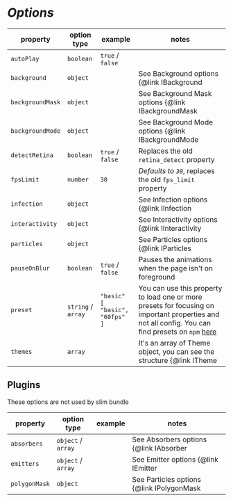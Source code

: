 # **_Options_**

| property         | option type        | example                                | notes                                                                                                                                                                                                  |
| ---------------- | ------------------ | -------------------------------------- | ------------------------------------------------------------------------------------------------------------------------------------------------------------------------------------------------------ |
| `autoPlay`       | `boolean`          | `true` / `false`                       |                                                                                                                                                                                                        |
| `background`     | `object`           |                                        | See Background options {@link IBackground | here}                                                                                                                                                      |
| `backgroundMask` | `object`           |                                        | See Background Mask options {@link IBackgroundMask | here}                                                                                                                                             |
| `backgroundMode` | `object`           |                                        | See Background Mode options {@link IBackgroundMode | here}                                                                                                                                             |
| `detectRetina`   | `boolean`          | `true` / `false`                       | Replaces the old `retina_detect` property                                                                                                                                                              |
| `fpsLimit`       | `number`           | `30`                                   | _Defaults to `30`_, replaces the old `fps_limit` property                                                                                                                                              |
| `infection`      | `object`           |                                        | See Infection options {@link IInfection | here}                                                                                                                                                        |
| `interactivity`  | `object`           |                                        | See Interactivity options {@link IInteractivity | here}                                                                                                                                                |
| `particles`      | `object`           |                                        | See Particles options {@link IParticles | here}                                                                                                                                                        |
| `pauseOnBlur`    | `boolean`          | `true` / `false`                       | Pauses the animations when the page isn't on foreground                                                                                                                                                |
| `preset`         | `string` / `array` | `"basic"`<br /> `[ "basic", "60fps" ]` | You can use this property to load one or more presets for focusing on important properties and not all config. You can find presets on `npm` [here](https://www.npmjs.com/search?q=tsparticles-preset) |
| `themes`         | `array`            |                                        | It's an array of Theme object, you can see the structure {@link ITheme | here }                                                                                                                        |

## Plugins

These options are not used by slim bundle

| property      | option type        | example | notes                                              |
| ------------- | ------------------ | ------- | -------------------------------------------------- |
| `absorbers`   | `object` / `array` |         | See Absorbers options {@link IAbsorber | here}     |
| `emitters`    | `object` / `array` |         | See Emitter options {@link IEmitter | here}        |
| `polygonMask` | `object`           |         | See Particles options {@link IPolygonMask | here}  |

